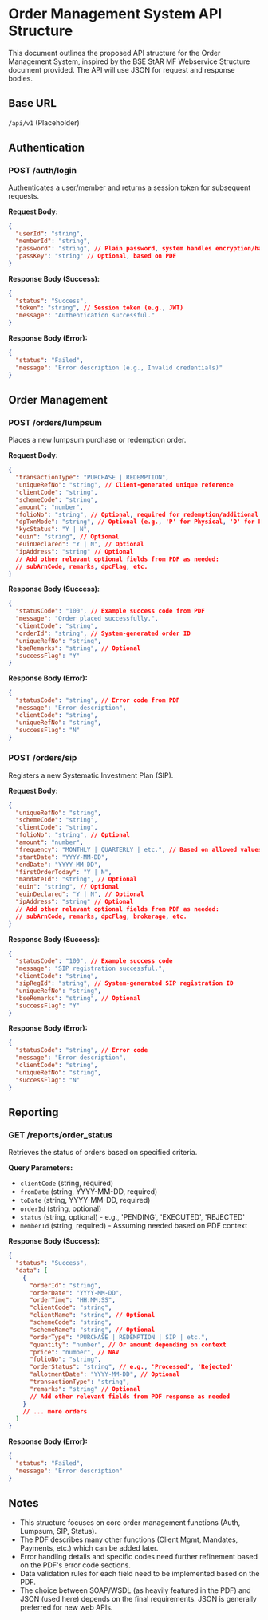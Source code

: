 # Order Management System API Structure

This document outlines the proposed API structure for the Order Management System, inspired by the BSE StAR MF Webservice Structure document provided.
The API will use JSON for request and response bodies.

## Base URL

`/api/v1` (Placeholder)

## Authentication

### POST /auth/login

Authenticates a user/member and returns a session token for subsequent requests.

**Request Body:**

```json
{
  "userId": "string",
  "memberId": "string",
  "password": "string", // Plain password, system handles encryption/hashing
  "passKey": "string" // Optional, based on PDF
}
```

**Response Body (Success):**

```json
{
  "status": "Success",
  "token": "string", // Session token (e.g., JWT)
  "message": "Authentication successful."
}
```

**Response Body (Error):**

```json
{
  "status": "Failed",
  "message": "Error description (e.g., Invalid credentials)"
}
```

## Order Management

### POST /orders/lumpsum

Places a new lumpsum purchase or redemption order.

**Request Body:**

```json
{
  "transactionType": "PURCHASE | REDEMPTION",
  "uniqueRefNo": "string", // Client-generated unique reference
  "clientCode": "string",
  "schemeCode": "string",
  "amount": "number",
  "folioNo": "string", // Optional, required for redemption/additional purchase
  "dpTxnMode": "string", // Optional (e.g., 'P' for Physical, 'D' for Demat)
  "kycStatus": "Y | N",
  "euin": "string", // Optional
  "euinDeclared": "Y | N", // Optional
  "ipAddress": "string" // Optional
  // Add other relevant optional fields from PDF as needed: 
  // subArnCode, remarks, dpcFlag, etc.
}
```

**Response Body (Success):**

```json
{
  "statusCode": "100", // Example success code from PDF
  "message": "Order placed successfully.",
  "clientCode": "string",
  "orderId": "string", // System-generated order ID
  "uniqueRefNo": "string",
  "bseRemarks": "string", // Optional
  "successFlag": "Y"
}
```

**Response Body (Error):**

```json
{
  "statusCode": "string", // Error code from PDF
  "message": "Error description",
  "clientCode": "string",
  "uniqueRefNo": "string",
  "successFlag": "N"
}
```

### POST /orders/sip

Registers a new Systematic Investment Plan (SIP).

**Request Body:**

```json
{
  "uniqueRefNo": "string",
  "schemeCode": "string",
  "clientCode": "string",
  "folioNo": "string", // Optional
  "amount": "number",
  "frequency": "MONTHLY | QUARTERLY | etc.", // Based on allowed values
  "startDate": "YYYY-MM-DD",
  "endDate": "YYYY-MM-DD",
  "firstOrderToday": "Y | N",
  "mandateId": "string", // Optional
  "euin": "string", // Optional
  "euinDeclared": "Y | N", // Optional
  "ipAddress": "string" // Optional
  // Add other relevant optional fields from PDF as needed: 
  // subArnCode, remarks, dpcFlag, brokerage, etc.
}
```

**Response Body (Success):**

```json
{
  "statusCode": "100", // Example success code
  "message": "SIP registration successful.",
  "clientCode": "string",
  "sipRegId": "string", // System-generated SIP registration ID
  "uniqueRefNo": "string",
  "bseRemarks": "string", // Optional
  "successFlag": "Y"
}
```

**Response Body (Error):**

```json
{
  "statusCode": "string", // Error code
  "message": "Error description",
  "clientCode": "string",
  "uniqueRefNo": "string",
  "successFlag": "N"
}
```

## Reporting

### GET /reports/order_status

Retrieves the status of orders based on specified criteria.

**Query Parameters:**

- `clientCode` (string, required)
- `fromDate` (string, YYYY-MM-DD, required)
- `toDate` (string, YYYY-MM-DD, required)
- `orderId` (string, optional)
- `status` (string, optional) - e.g., 'PENDING', 'EXECUTED', 'REJECTED'
- `memberId` (string, required) - Assuming needed based on PDF context

**Response Body (Success):**

```json
{
  "status": "Success",
  "data": [
    {
      "orderId": "string",
      "orderDate": "YYYY-MM-DD",
      "orderTime": "HH:MM:SS",
      "clientCode": "string",
      "clientName": "string", // Optional
      "schemeCode": "string",
      "schemeName": "string", // Optional
      "orderType": "PURCHASE | REDEMPTION | SIP | etc.",
      "quantity": "number", // Or amount depending on context
      "price": "number", // NAV
      "folioNo": "string",
      "orderStatus": "string", // e.g., 'Processed', 'Rejected'
      "allotmentDate": "YYYY-MM-DD", // Optional
      "transactionType": "string",
      "remarks": "string" // Optional
      // Add other relevant fields from PDF response as needed
    }
    // ... more orders
  ]
}
```

**Response Body (Error):**

```json
{
  "status": "Failed",
  "message": "Error description"
}
```

## Notes

- This structure focuses on core order management functions (Auth, Lumpsum, SIP, Status).
- The PDF describes many other functions (Client Mgmt, Mandates, Payments, etc.) which can be added later.
- Error handling details and specific codes need further refinement based on the PDF's error code sections.
- Data validation rules for each field need to be implemented based on the PDF.
- The choice between SOAP/WSDL (as heavily featured in the PDF) and JSON (used here) depends on the final requirements. JSON is generally preferred for new web APIs.

